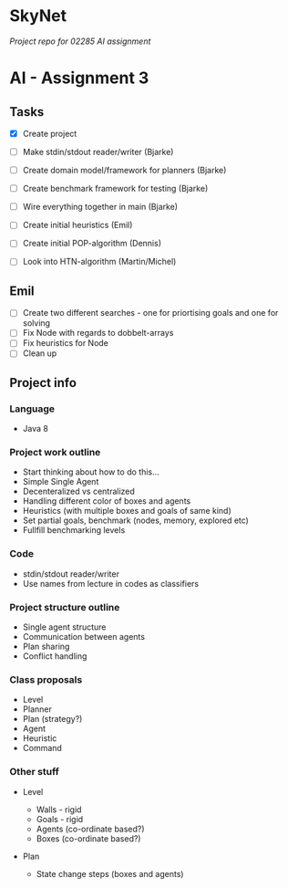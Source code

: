 # SkyNet
*Project repo for 02285 AI assignment*

# AI - Assignment 3

## Tasks
- [x] Create project
- [ ] Make stdin/stdout reader/writer (Bjarke)
- [ ] Create domain model/framework for planners (Bjarke)
- [ ] Create benchmark framework for testing (Bjarke)
- [ ] Wire everything together in main (Bjarke)
- [ ] Create initial heuristics (Emil)
- [ ] Create initial POP-algorithm (Dennis)
- [ ] Look into HTN-algorithm (Martin/Michel)


## Emil 
- [ ] Create two different searches - one for priortising goals and one for solving
- [ ] Fix Node with regards to dobbelt-arrays 
- [ ] Fix heuristics for Node
- [ ] Clean up 

## Project info

### Language
- Java 8

### Project work outline
- Start thinking about how to do this...
- Simple Single Agent
- Decenteralized vs centralized
- Handling different color of boxes and agents
- Heuristics (with multiple boxes and goals of same kind)
- Set partial goals, benchmark (nodes, memory, explored etc)
- Fullfill benchmarking levels


### Code
- stdin/stdout reader/writer
- Use names from lecture in codes as classifiers

### Project structure outline
- Single agent structure
- Communication between agents 
- Plan sharing
- Conflict handling



### Class proposals
- Level
- Planner
- Plan (strategy?)
- Agent
- Heuristic
- Command


### Other stuff
- Level
    - Walls - rigid
    - Goals - rigid
    - Agents (co-ordinate based?)
    - Boxes (co-ordinate based?)

- Plan
    - State change steps (boxes and agents)

